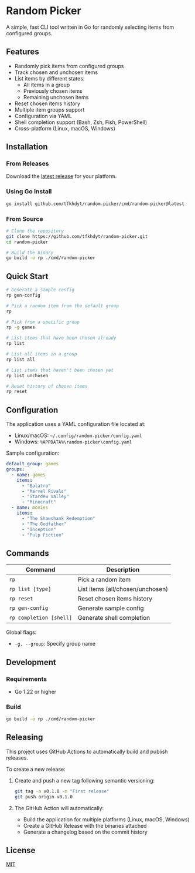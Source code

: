 # Random Picker

A simple, fast CLI tool written in Go for randomly selecting items from configured groups.

## Features

- Randomly pick items from configured groups
- Track chosen and unchosen items
- List items by different states:
  - All items in a group
  - Previously chosen items
  - Remaining unchosen items
- Reset chosen items history
- Multiple item groups support
- Configuration via YAML
- Shell completion support (Bash, Zsh, Fish, PowerShell)
- Cross-platform (Linux, macOS, Windows)

## Installation

### From Releases

Download the [latest release](https://github.com/tfkhdyt/random-picker/releases/latest) for your platform.

### Using Go Install

```bash
go install github.com/tfkhdyt/random-picker/cmd/random-picker@latest
```

### From Source

```bash
# Clone the repository
git clone https://github.com/tfkhdyt/random-picker.git
cd random-picker

# Build the binary
go build -o rp ./cmd/random-picker
```

## Quick Start

```bash
# Generate a sample config
rp gen-config

# Pick a random item from the default group
rp

# Pick from a specific group
rp -g games

# List items that have been chosen already
rp list

# List all items in a group
rp list all

# List items that haven't been chosen yet
rp list unchosen

# Reset history of chosen items
rp reset
```

## Configuration

The application uses a YAML configuration file located at:

- Linux/macOS: `~/.config/random-picker/config.yaml`
- Windows: `%APPDATA%\random-picker\config.yaml`

Sample configuration:

```yaml
default_group: games
groups:
  - name: games
    items:
      - "Balatro"
      - "Marvel Rivals"
      - "Stardew Valley"
      - "Minecraft"
  - name: movies
    items:
      - "The Shawshank Redemption"
      - "The Godfather"
      - "Inception"
      - "Pulp Fiction"
```

## Commands

| Command                 | Description                      |
| ----------------------- | -------------------------------- |
| `rp`                    | Pick a random item               |
| `rp list [type]`        | List items (all/chosen/unchosen) |
| `rp reset`              | Reset chosen items history       |
| `rp gen-config`         | Generate sample config           |
| `rp completion [shell]` | Generate shell completion        |

Global flags:

- `-g, --group`: Specify group name

## Development

### Requirements

- Go 1.22 or higher

### Build

```bash
go build -o rp ./cmd/random-picker
```

## Releasing

This project uses GitHub Actions to automatically build and publish releases.

To create a new release:

1. Create and push a new tag following semantic versioning:

   ```bash
   git tag -a v0.1.0 -m "First release"
   git push origin v0.1.0
   ```

2. The GitHub Action will automatically:
   - Build the application for multiple platforms (Linux, macOS, Windows)
   - Create a GitHub Release with the binaries attached
   - Generate a changelog based on the commit history

## License

[MIT](LICENSE)
